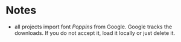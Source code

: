 # Notes
- all projects import font _Poppins_ from Google. Google tracks the downloads.
If you do not accept it, load it locally or just delete it.